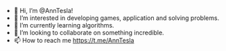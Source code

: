 - 👋 Hi, I’m @AnnTesla!
- 👀 I’m interested in developing games, application and solving problems. 
- 🌱 I’m currently learning algorithms. 
- 💞️ I’m looking to collaborate on something incredible. 
- 📫 How to reach me https://t.me/AnnTesla

<!---
AnnTesla/AnnTesla is a ✨ special ✨ repository because its `README.md` (this file) appears on your GitHub profile.
You can click the Preview link to take a look at your changes.
--->
